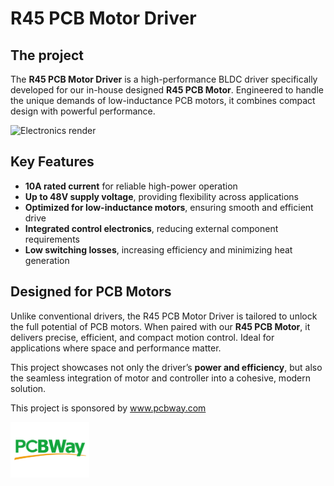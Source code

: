 # R45 PCB Motor Driver
## The project
The **R45 PCB Motor Driver** is a high-performance BLDC driver specifically developed for our in-house designed **R45 PCB Motor**. Engineered to handle the unique demands of low-inductance PCB motors, it combines compact design with powerful performance.

![Electronics render](https://github.com/guimpt/R45_Driver/blob/main/R45_driver.png)

## Key Features
- **10A rated current** for reliable high-power operation  
- **Up to 48V supply voltage**, providing flexibility across applications  
- **Optimized for low-inductance motors**, ensuring smooth and efficient drive  
- **Integrated control electronics**, reducing external component requirements  
- **Low switching losses**, increasing efficiency and minimizing heat generation  

## Designed for PCB Motors
Unlike conventional drivers, the R45 PCB Motor Driver is tailored to unlock the full potential of PCB motors. When paired with our **R45 PCB Motor**, it delivers precise, efficient, and compact motion control. Ideal for applications where space and performance matter.  

This project showcases not only the driver’s **power and efficiency**, but also the seamless integration of motor and controller into a cohesive, modern solution.

This project is sponsored by www.pcbway.com

<img src="https://github.com/guimpt/iot_hdmi_mux/blob/main/doc/pcbway.png" alt="PCBWay logo" style="width:25%; height:auto;">
